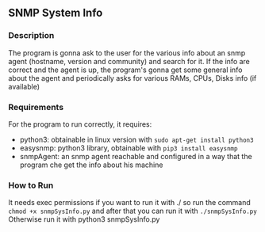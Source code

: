 ## SNMP System Info

### Description
The program is gonna ask to the user for the various info about an snmp agent (hostname, version and community) and search for it. If the info are correct and the agent is up, the program's gonna get some general info about the agent and periodically asks for various RAMs, CPUs, Disks info (if available)

### Requirements
For the program to run correctly, it requires:
- python3: obtainable in linux version with `sudo apt-get install python3`
- easysnmp: python3 library, obtainable with `pip3 install easysnmp`
- snmpAgent: an snmp agent reachable and configured in a way that the program che get the info about his machine

### How to Run
It needs exec permissions if you want to run it with ./ so run the command `chmod +x snmpSysInfo.py` and after that you can run it with `./snmpSysInfo.py`
Otherwise run it with python3 snmpSysInfo.py
